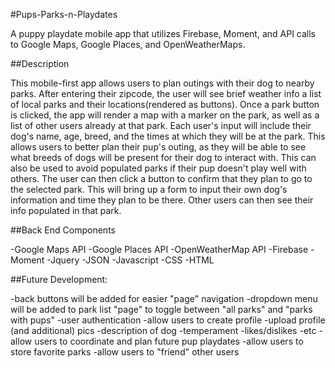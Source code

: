 #Pups-Parks-n-Playdates

A puppy playdate mobile app that utilizes Firebase, Moment, and API calls to Google Maps, Google Places, and OpenWeatherMaps.


##Description

   This mobile-first app allows users to plan outings with their dog to nearby parks.
   After entering their zipcode, the user will see brief weather info a list of local parks and their locations(rendered as buttons).  Once a park button is clicked, the app will render a map with a marker on the park, as well as a list of other users already at that park.
   Each user's input will include their dog's name, age, breed, and the times at which they will be at the park.  This allows users to better plan their pup's outing, as they will be able to see what breeds of dogs will be present for their dog to interact with. This can also be used to avoid populated parks if their pup doesn't play well with others.
   The user can then click a button to confirm that they plan to go to the selected park. This will bring up a form to input their own dog's information and time they plan to be there.  Other users can then see their info populated in that park.

##Back End Components

 -Google Maps API
 -Google Places API
 -OpenWeatherMap API
 -Firebase
 -Moment
 -Jquery
 -JSON
 -Javascript
 -CSS
 -HTML

##Future Development:

 -back buttons will be added for easier "page" navigation
 -dropdown menu will be added to park list "page" to toggle between "all parks" and "parks with pups"
 -user authentication
   -allow users to create profile
     -upload profile (and additional) pics
     -description of dog
       -temperament
       -likes/dislikes
       -etc
   -allow users to coordinate and plan future pup playdates
   -allow users to store favorite parks
   -allow users to "friend" other users
